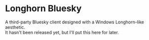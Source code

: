 # Longhorn Bluesky
A third-party Bluesky client designed with a Windows Longhorn-like aesthetic.  
It hasn't been released yet, but I'll put this here for later.
